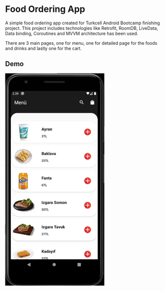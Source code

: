 
# Food Ordering App

A simple food ordering app created for Turkcell Android Bootcamp finishing project. This project includes technologies like Retrofit, RoomDB, LiveData, Data binding, Coroutines and MVVM architecture has been used.

There are 3 main pages, one for menu, one for detailed page for the foods and drinks and lastly one for the cart.



## Demo

![](app-demo.gif)
